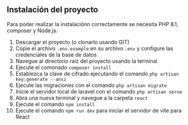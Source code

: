 ## Instalación del proyecto

Para poder realizar la instalaciónn correctamente se necesita PHP 8.1, composer y Node.js.

1. Descargar el proyecto (o clonarlo usando GIT)
2. Copie el archivo `.env.example` en su archivo `.env` y configure las credenciales de la base de datos
3. Navegue al directorio raíz del proyecto usando la terminal
4. Ejecute el comonado `composer install`
5. Establezca la clave de cifrado ejecutando el comando `php artisan key:generate --ansi`
6. Ejecute las migraciones con el comando `php artisan migrate`
7. Inicie el servidor local de laravel con el comando `php artisan serve`
8. Abra una nueva terminal y navegue a la carpeta `react`
9. Ejecute el comando `npm install`
10. Ejecute el comando `npm run dev` para iniciar el servidor de vite para React
